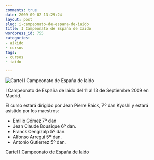 ```yaml
---
comments: true
date: 2009-09-02 13:29:24
layout: post
slug: i-campeonato-de-espana-de-iaido
title: I Campeonato de España de Iaido
wordpress_id: 755
categories:
- aikido
- cursos
tags:
- cursos
- iaido

---
```



![Cartel I Campeonato de España de Iaido](http://www.zanshin-madrid.com/noticias/campeonato/campeonato.jpg)

I Campeonato de España de Iaido del 11 al 13 de Septiembre 2009 en Madrid.

El curso estará dirigido por Jean Pierre Raick, 7º dan Kyoshi y estará asistido por los maestros:
- Emilio Gómez 7º dan
- Jean Claude Bousique 6º dan.
- Franck Cengizalp 5º dan.
- Alfonso Arregui 5º dan.
- Antonio Gutierrez 5º dan.

[Cartel I Campeonato de España de Iaido](http://bit.ly/yoGjq)
